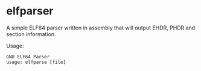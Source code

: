 elfparser
=========

A simple ELF64 parser written in assembly that will output EHDR, PHDR and section information.

Usage:
```
GNU ELF64 Parser
usage: elfparse [file]
```

